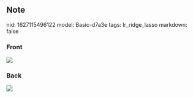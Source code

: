 ## Note
nid: 1627115496122
model: Basic-d7a3e
tags: lr_ridge_lasso
markdown: false

### Front
<img src="paste-dd7dfddd673447d91c6908524ac2146190cea2e8.jpg">

### Back
<img src="paste-5704d70063c86f7a149551fbe000ef77529155e1.jpg">

